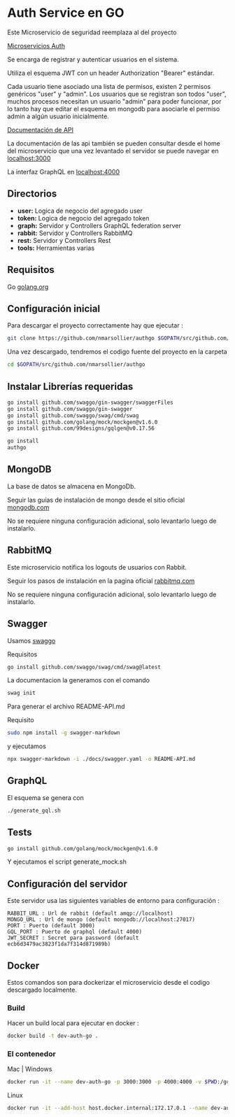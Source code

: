 <!-- cSpell:language es -->

# Auth Service en GO

Este Microservicio de seguridad reemplaza al del proyecto

[Microservicios Auth](https://github.com/nmarsollier/ecommerce)

Se encarga de registrar y autenticar usuarios en el sistema.

Utiliza el esquema JWT con un header Authorization "Bearer" estándar.

Cada usuario tiene asociado una lista de permisos, existen 2 permisos genéricos "user" y "admin". Los usuarios que se registran son todos "user", muchos procesos necesitan un usuario "admin" para poder funcionar, por lo tanto hay que editar el esquema en mongodb para asociarle el permiso admin a algún usuario inicialmente.

[Documentación de API](./README-API.md)

La documentación de las api también se pueden consultar desde el home del microservicio
que una vez levantado el servidor se puede navegar en [localhost:3000](http://localhost:3000/docs/index.html)

La interfaz GraphQL en [localhost:4000](http://localhost:4000/docs/index.html)

## Directorios

- **user:** Logica de negocio del agregado user
- **token:** Logica de negocio del agregado token
- **graph:** Servidor y Controllers GraphQL federation server
- **rabbit:** Servidor y Controllers RabbitMQ
- **rest:** Servidor y Controllers Rest
- **tools:** Herramientas varias

## Requisitos

Go [golang.org](https://golang.org/doc/install)

## Configuración inicial

Para descargar el proyecto correctamente hay que ejecutar :

```bash
git clone https://github.com/nmarsollier/authgo $GOPATH/src/github.com/nmarsollier/authgo
```

Una vez descargado, tendremos el codigo fuente del proyecto en la carpeta

```bash
cd $GOPATH/src/github.com/nmarsollier/authgo
```

## Instalar Librerías requeridas

```bash
go install github.com/swaggo/gin-swagger/swaggerFiles
go install github.com/swaggo/gin-swagger
go install github.com/swaggo/swag/cmd/swag
go install github.com/golang/mock/mockgen@v1.6.0
go install github.com/99designs/gqlgen@v0.17.56
```

```bash
go install
authgo
```

## MongoDB

La base de datos se almacena en MongoDb.

Seguir las guías de instalación de mongo desde el sitio oficial [mongodb.com](https://www.mongodb.com/download-center#community)

No se requiere ninguna configuración adicional, solo levantarlo luego de instalarlo.

## RabbitMQ

Este microservicio notifica los logouts de usuarios con Rabbit.

Seguir los pasos de instalación en la pagina oficial [rabbitmq.com](https://www.rabbitmq.com/)

No se requiere ninguna configuración adicional, solo levantarlo luego de instalarlo.

## Swagger

Usamos [swaggo](https://github.com/swaggo/swag)

Requisitos

```bash
go install github.com/swaggo/swag/cmd/swag@latest
```

La documentacion la generamos con el comando

```bash
swag init
```

Para generar el archivo README-API.md

Requisito

```bash
sudo npm install -g swagger-markdown
```

y ejecutamos

```bash
npx swagger-markdown -i ./docs/swagger.yaml -o README-API.md
```

## GraphQL

El esquema se genera con

```bash
./generate_gql.sh
```

## Tests

```bash
go install github.com/golang/mock/mockgen@v1.6.0
```

Y ejecutamos el script generate_mock.sh

## Configuración del servidor

Este servidor usa las siguientes variables de entorno para configuración :

```
RABBIT_URL : Url de rabbit (default amqp://localhost)
MONGO_URL : Url de mongo (default mongodb://localhost:27017)
PORT : Puerto (default 3000)
GQL_PORT : Puerto de graphql (default 4000)
JWT_SECRET : Secret para password (default ecb6d3479ac3823f1da7f314d871989b)
```

## Docker

Estos comandos son para dockerizar el microservicio desde el codigo descargado localmente.

### Build

Hacer un build local para ejecutar en docker :

```bash
docker build -t dev-auth-go .
```

### El contenedor

Mac | Windows

```bash
docker run -it --name dev-auth-go -p 3000:3000 -p 4000:4000 -v $PWD:/go/src/github.com/nmarsollier/authgo dev-auth-go
```

Linux

```bash
docker run -it --add-host host.docker.internal:172.17.0.1 --name dev-auth-go -p 3000:3000 -p 4000:4000 -v $PWD:/go/src/github.com/nmarsollier/authgo dev-auth-go
```
